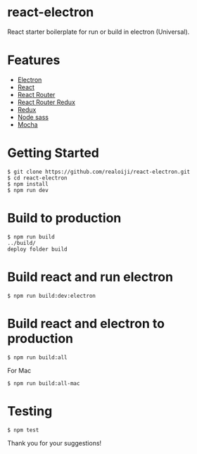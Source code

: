 # react-electron
React starter boilerplate for run or build in electron (Universal).
# Features

- [Electron](https://github.com/electron/electron)
- [React](https://github.com/facebook/react)
- [React Router](https://github.com/rackt/react-router)
- [React Router Redux](https://github.com/reactjs/react-router-redux)
- [Redux](https://github.com/rackt/redux)
- [Node sass](https://github.com/sass/node-sass)
- [Mocha](https://github.com/mochajs/mocha)

# Getting Started
```
$ git clone https://github.com/realoiji/react-electron.git
$ cd react-electron
$ npm install
$ npm run dev  
```

# Build to production

```
$ npm run build
../build/
deploy folder build
```

# Build react and run electron 

```
$ npm run build:dev:electron
```

# Build react and electron to production

```
$ npm run build:all
```
For Mac
```
$ npm run build:all-mac
```

# Testing
```
$ npm test
```

Thank you for your suggestions!
